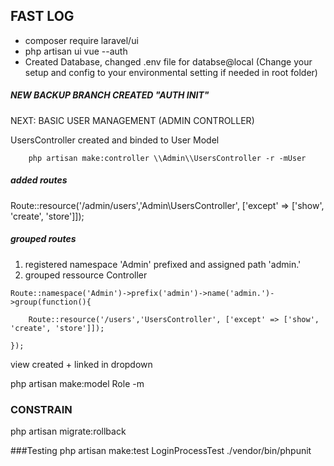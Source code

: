 ## FAST LOG


- composer require laravel/ui
- php artisan ui vue --auth
- Created Database, changed .env file for databse@local (Change your setup and config to your environmental setting if needed in root folder)

##### NEW BACKUP BRANCH CREATED "AUTH INIT"



NEXT: BASIC USER MANAGEMENT (ADMIN CONTROLLER)



UsersController created and binded to User Model

        php artisan make:controller \\Admin\\UsersController -r -mUser

#####   added routes

Route::resource('/admin/users','Admin\UsersController', ['except' => ['show', 'create', 'store']]);


##### grouped routes
1. registered namespace 'Admin' prefixed and assigned path 'admin.'
2. grouped ressource Controller

````
Route::namespace('Admin')->prefix('admin')->name('admin.')->group(function(){
    
    Route::resource('/users','UsersController', ['except' => ['show', 'create', 'store']]);

});

````

 view created + linked in dropdown

php artisan make:model Role -m


### CONSTRAIN
php artisan migrate:rollback


###Testing
php artisan make:test LoginProcessTest
./vendor/bin/phpunit
